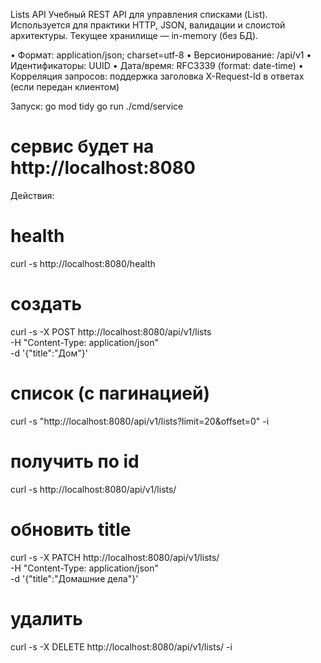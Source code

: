 Lists API 
Учебный REST API для управления списками (List). Используется для практики HTTP, JSON, валидации и слоистой архитектуры. Текущее хранилище — in-memory (без БД).

•	Формат: application/json; charset=utf-8
•	Версионирование: /api/v1
•	Идентификаторы: UUID
•	Дата/время: RFC3339 (format: date-time)
•	Корреляция запросов: поддержка заголовка X-Request-Id в ответах (если передан клиентом)

Запуск:
go mod tidy
go run ./cmd/service
# сервис будет на http://localhost:8080

Действия:
# health
curl -s http://localhost:8080/health

# создать
curl -s -X POST http://localhost:8080/api/v1/lists \
  -H "Content-Type: application/json" \
  -d '{"title":"Дом"}'

# список (с пагинацией)
curl -s "http://localhost:8080/api/v1/lists?limit=20&offset=0" -i

# получить по id
curl -s http://localhost:8080/api/v1/lists/<id>

# обновить title
curl -s -X PATCH http://localhost:8080/api/v1/lists/<id> \
  -H "Content-Type: application/json" \
  -d '{"title":"Домашние дела"}'

# удалить
curl -s -X DELETE http://localhost:8080/api/v1/lists/<id> -i